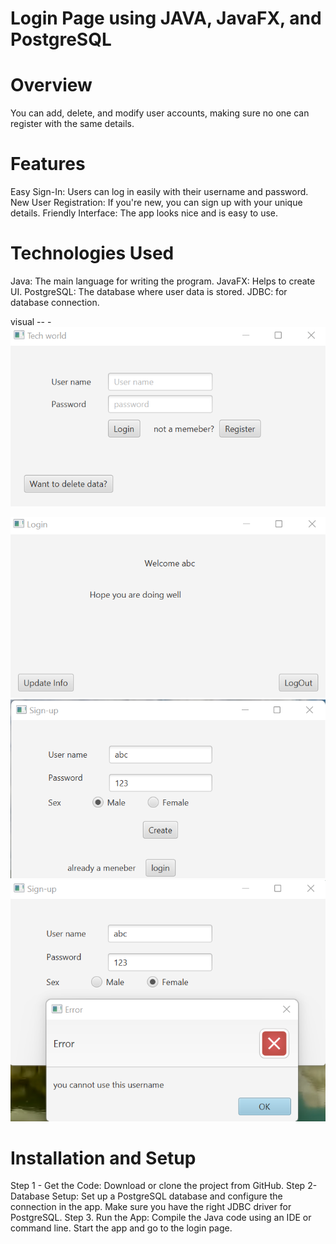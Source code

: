 # Login Page using JAVA, JavaFX, and PostgreSQL

# Overview

You can add, delete, and modify user accounts, making sure no one can register with the same details.


# Features
Easy Sign-In: Users can log in easily with their username and password.
New User Registration: If you're new, you can sign up with your unique details.
Friendly Interface: The app looks nice and is easy to use. 

# Technologies Used

Java: The main language for writing the program.
JavaFX: Helps to create UI.
PostgreSQL: The database where user data is stored.
JDBC: for database connection.

visual -- -
<img src='https://github.com/codeasarjun/login_page/blob/main/pics/login_home.png'>

<img src ='https://github.com/codeasarjun/login_page/blob/main/pics/login_home_welcome_page.png'> 
<img src='https://github.com/codeasarjun/login_page/blob/main/pics/login_new_user.png'>
<img src='https://github.com/codeasarjun/login_page/blob/main/pics/login_new_user_validation.png'>


# Installation and Setup

Step 1 - Get the Code: Download or clone the project from GitHub.
Step 2- Database Setup: Set up a PostgreSQL database and configure the connection in the app. Make sure you have the right JDBC driver for PostgreSQL.
Step 3. Run the App: Compile the Java code using an IDE or command line. Start the app and go to the login page.

